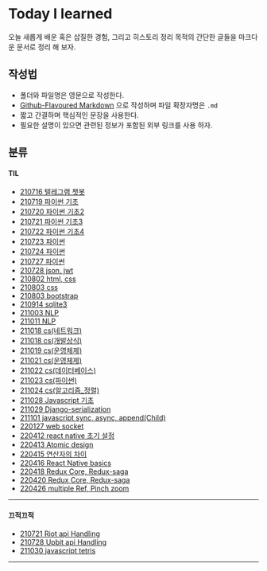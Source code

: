 # Today I learned

오늘 새롭게 배운 혹은 삽질한 경험, 그리고 히스토리 정리 목적의 간단한 글들을 마크다운 문서로 정리 해 보자.

## 작성법

- 폴더와 파일명은 영문으로 작성한다.
- [Github-Flavoured Markdown](https://guides.github.com/features/mastering-markdown/) 으로 작성하며 파일 확장자명은 `.md`
- 짧고 간결하며 핵심적인 문장을 사용한다.
- 필요한 설명이 있으면 관련된 정보가 포함된 외부 링크를 사용 하자.

## 분류

#### TIL

- [210716 텔레그램 챗봇](https://github.com/IHATEMATHEMATICS/TIL/blob/master/0716/README.md)
- [210719 파이썬 기초](https://github.com/IHATEMATHEMATICS/TIL/blob/master/0719/README.md)
- [210720 파이썬 기초2](https://github.com/IHATEMATHEMATICS/TIL/blob/master/0720/README.md) 
- [210721 파이썬 기초3](https://github.com/Mingdoo/TIL/blob/master/0721/README.md)
- [210722 파이썬 기초4](https://github.com/Mingdoo/TIL/blob/master/0722/README.md)
- [210723 파이썬](https://github.com/Mingdoo/TIL/blob/master/0723/README.md)
- [210724 파이썬](https://github.com/Mingdoo/TIL/blob/master/0724/README.md)
- [210727 파이썬](https://github.com/Mingdoo/TIL/blob/master/0727/README.md)
- [210728 json, jwt](https://github.com/Mingdoo/TIL/blob/master/0728/README.md)
- [210802 html, css](https://github.com/Mingdoo/TIL/blob/master/0802/README.md)
- [210803 css](https://github.com/Mingdoo/TIL/blob/master/0803/README.md)
- [210803 bootstrap](https://github.com/Mingdoo/TIL/blob/master/0805/README.md)
- [210914 sqlite3](https://github.com/Mingdoo/TIL/blob/master/0914/README.md)
- [211003 NLP](https://github.com/Mingdoo/TIL/blob/master/1003/README.md)
- [211011 NLP](https://github.com/Mingdoo/TIL/blob/master/1011/README.md)
- [211018 cs(네트워크)](https://github.com/Mingdoo/TIL/blob/master/1018/network.md)
- [211018 cs(개발상식)](https://github.com/Mingdoo/TIL/blob/master/1018/dev.md)
- [211019 cs(운영체제)](https://github.com/Mingdoo/TIL/blob/master/1019/os.md)
- [211021 cs(운영체제)](https://github.com/Mingdoo/TIL/blob/master/1021/os.md)
- [211022 cs(데이터베이스)](https://github.com/Mingdoo/TIL/blob/master/1022/db.md)
- [211023 cs(파이썬)](https://github.com/Mingdoo/TIL/blob/master/1023/python.md)
- [211024 cs(알고리즘_정렬)](https://github.com/Mingdoo/TIL/blob/master/1024/sorting_algorithm.md)
- [211028 Javascript 기초](https://github.com/Mingdoo/TIL/blob/master/1028/README.md)
- [211029 Django-serialization](https://github.com/Mingdoo/TIL/blob/master/1029/README.md)
- [211101 javascript sync, async, append(Child)](https://github.com/Mingdoo/TIL/blob/master/1101/README.md)
- [220127 web socket](https://github.com/Mingdoo/TIL/blob/master/220127/README.md)
- [220412 react native 초기 설정](https://github.com/Mingdoo/TIL/blob/master/220412/README.md)
- [220413 Atomic design](https://github.com/Mingdoo/TIL/blob/master/220413/README.md)
- [220415 연산자의 차이](https://github.com/Mingdoo/TIL/blob/master/220415/README.md)
- [220416 React Native basics](https://github.com/Mingdoo/TIL/blob/master/220416/README.md)
- [220418 Redux Core, Redux-saga](https://github.com/Mingdoo/TIL/blob/master/220418/README.md)
- [220420 Redux Core, Redux-saga](https://github.com/Mingdoo/TIL/blob/master/220420/README.md)
- [220426 multiple Ref, Pinch zoom](https://github.com/Mingdoo/TIL/blob/master/220426/README.md)

---

#### 끄적끄적

- [210721 Riot api Handling](https://github.com/Mingdoo/TIL/blob/master/0721/riot_api_test/riot_api_handling.md)
- [210728 Upbit api Handling](https://github.com/Mingdoo/TIL/blob/master/0728/upbitapi.md)
- [211030 javascript tetris](https://github.com/Mingdoo/TIL/blob/master/1030/README.md)

---

